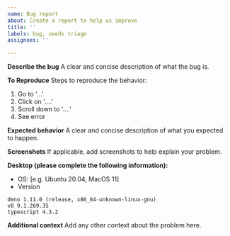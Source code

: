 ```yaml
---
name: Bug report
about: Create a report to help us improve
title: ''
labels: bug, needs triage
assignees: ''

---
```


**Describe the bug** A clear and concise description of what the bug is.

**To Reproduce** Steps to reproduce the behavior:

1. Go to '...'
2. Click on '....'
3. Scroll down to '....'
4. See error

**Expected behavior** A clear and concise description of what you expected to
happen.

**Screenshots** If applicable, add screenshots to help explain your problem.

**Desktop (please complete the following information):**

- OS: [e.g. Ubuntu 20.04, MacOS 11]
- Version

```
deno 1.11.0 (release, x86_64-unknown-linux-gnu)
v8 9.1.269.35
typescript 4.3.2
```

**Additional context** Add any other context about the problem here.
